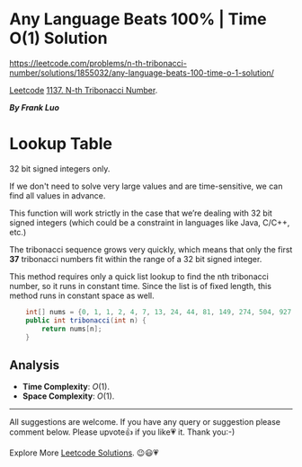 # Any Language Beats 100% | Time O(1) Solution 

https://leetcode.com/problems/n-th-tribonacci-number/solutions/1855032/any-language-beats-100-time-o-1-solution/

[Leetcode](https://leetcode.com/) [1137. N-th Tribonacci Number](https://leetcode.com/problems/n-th-tribonacci-number/).

***By Frank Luo***

# Lookup Table

$32$ bit signed integers only.

If we don't need to solve very large values and are time-sensitive, we can find all values in advance.

This function will work strictly in the case that we’re dealing with $32$ bit signed integers (which could be a constraint in languages like Java, C/C++, etc.)

The tribonacci sequence grows very quickly, which means that only the first **37** tribonacci numbers fit within the range of a $32$ bit signed integer.

This method requires only a quick list lookup to find the nth tribonacci number, so it runs in constant time. Since the list is of fixed length, this method runs in constant space as well.

```java
    int[] nums = {0, 1, 1, 2, 4, 7, 13, 24, 44, 81, 149, 274, 504, 927, 1705, 3136, 5768, 10609, 19513, 35890, 66012, 121415, 223317, 410744, 755476, 1389537, 2555757, 4700770, 8646064, 15902591, 29249425, 53798080, 98950096, 181997601, 334745777, 615693474, 1132436852, 2082876103};
    public int tribonacci(int n) {
        return nums[n];
    }
```

## Analysis

- **Time Complexity**: $O(1)$.
- **Space Complexity**: $O(1)$.

------------

All suggestions are welcome. 
If you have any query or suggestion please comment below.
Please upvote👍 if you like💗 it. Thank you:-)

Explore More [Leetcode Solutions](https://leetcode.com/discuss/general-discussion/1868912/My-Leetcode-Solutions-All-In-One). 😉😃💗
